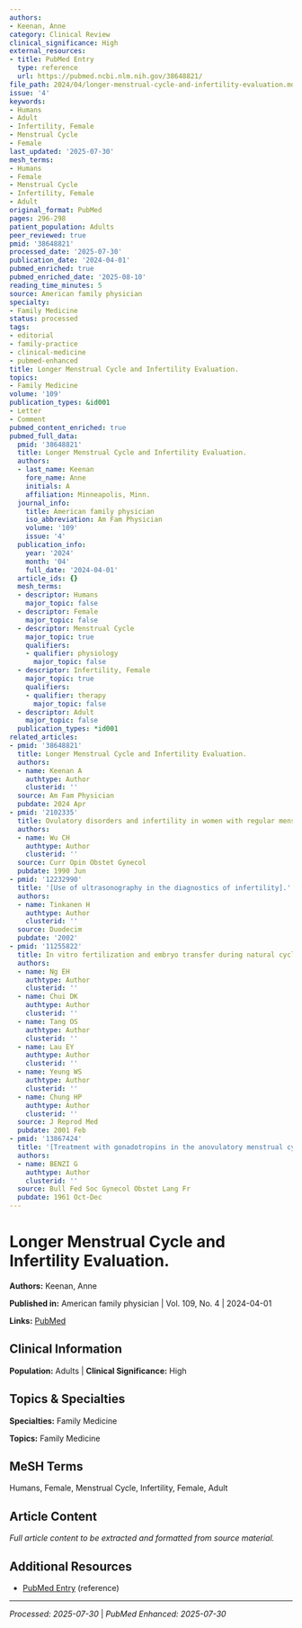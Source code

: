 ```yaml
---
authors:
- Keenan, Anne
category: Clinical Review
clinical_significance: High
external_resources:
- title: PubMed Entry
  type: reference
  url: https://pubmed.ncbi.nlm.nih.gov/38648821/
file_path: 2024/04/longer-menstrual-cycle-and-infertility-evaluation.md
issue: '4'
keywords:
- Humans
- Adult
- Infertility, Female
- Menstrual Cycle
- Female
last_updated: '2025-07-30'
mesh_terms:
- Humans
- Female
- Menstrual Cycle
- Infertility, Female
- Adult
original_format: PubMed
pages: 296-298
patient_population: Adults
peer_reviewed: true
pmid: '38648821'
processed_date: '2025-07-30'
publication_date: '2024-04-01'
pubmed_enriched: true
pubmed_enriched_date: '2025-08-10'
reading_time_minutes: 5
source: American family physician
specialty:
- Family Medicine
status: processed
tags:
- editorial
- family-practice
- clinical-medicine
- pubmed-enhanced
title: Longer Menstrual Cycle and Infertility Evaluation.
topics:
- Family Medicine
volume: '109'
publication_types: &id001
- Letter
- Comment
pubmed_content_enriched: true
pubmed_full_data:
  pmid: '38648821'
  title: Longer Menstrual Cycle and Infertility Evaluation.
  authors:
  - last_name: Keenan
    fore_name: Anne
    initials: A
    affiliation: Minneapolis, Minn.
  journal_info:
    title: American family physician
    iso_abbreviation: Am Fam Physician
    volume: '109'
    issue: '4'
  publication_info:
    year: '2024'
    month: '04'
    full_date: '2024-04-01'
  article_ids: {}
  mesh_terms:
  - descriptor: Humans
    major_topic: false
  - descriptor: Female
    major_topic: false
  - descriptor: Menstrual Cycle
    major_topic: true
    qualifiers:
    - qualifier: physiology
      major_topic: false
  - descriptor: Infertility, Female
    major_topic: true
    qualifiers:
    - qualifier: therapy
      major_topic: false
  - descriptor: Adult
    major_topic: false
  publication_types: *id001
related_articles:
- pmid: '38648821'
  title: Longer Menstrual Cycle and Infertility Evaluation.
  authors:
  - name: Keenan A
    authtype: Author
    clusterid: ''
  source: Am Fam Physician
  pubdate: 2024 Apr
- pmid: '2102335'
  title: Ovulatory disorders and infertility in women with regular menstrual cycles.
  authors:
  - name: Wu CH
    authtype: Author
    clusterid: ''
  source: Curr Opin Obstet Gynecol
  pubdate: 1990 Jun
- pmid: '12232990'
  title: '[Use of ultrasonography in the diagnostics of infertility].'
  authors:
  - name: Tinkanen H
    authtype: Author
    clusterid: ''
  source: Duodecim
  pubdate: '2002'
- pmid: '11255822'
  title: In vitro fertilization and embryo transfer during natural cycles.
  authors:
  - name: Ng EH
    authtype: Author
    clusterid: ''
  - name: Chui DK
    authtype: Author
    clusterid: ''
  - name: Tang OS
    authtype: Author
    clusterid: ''
  - name: Lau EY
    authtype: Author
    clusterid: ''
  - name: Yeung WS
    authtype: Author
    clusterid: ''
  - name: Chung HP
    authtype: Author
    clusterid: ''
  source: J Reprod Med
  pubdate: 2001 Feb
- pmid: '13867424'
  title: '[Treatment with gonadotropins in the anovulatory menstrual cycle].'
  authors:
  - name: BENZI G
    authtype: Author
    clusterid: ''
  source: Bull Fed Soc Gynecol Obstet Lang Fr
  pubdate: 1961 Oct-Dec
---
```


# Longer Menstrual Cycle and Infertility Evaluation.

**Authors:** Keenan, Anne

**Published in:** American family physician | Vol. 109, No. 4 | 2024-04-01

**Links:** [PubMed](https://pubmed.ncbi.nlm.nih.gov/38648821/)

## Clinical Information

**Population:** Adults | **Clinical Significance:** High

## Topics & Specialties

**Specialties:** Family Medicine

**Topics:** Family Medicine

## MeSH Terms

Humans, Female, Menstrual Cycle, Infertility, Female, Adult

## Article Content

*Full article content to be extracted and formatted from source material.*

## Additional Resources

- [PubMed Entry](https://pubmed.ncbi.nlm.nih.gov/38648821/) (reference)

---

*Processed: 2025-07-30* | *PubMed Enhanced: 2025-07-30*
